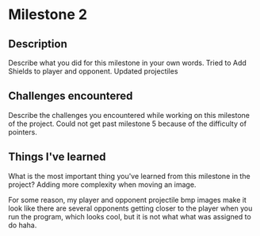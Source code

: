 # Milestone 2

## Description
Describe what you did for this milestone in your own words.
Tried to Add Shields to player and opponent.
Updated projectiles
## Challenges encountered
Describe the challenges you encountered while working on this milestone of the project.
Could not get past milestone 5 because of the difficulty of pointers.
## Things I've learned
What is the most important thing you've learned from this milestone in the project?
Adding more complexity when moving an image.

For some reason, my player and opponent projectile bmp images make it look like there are several opponents getting closer to the player when you run the program, which looks cool, but it is not what what was assigned to do haha.
